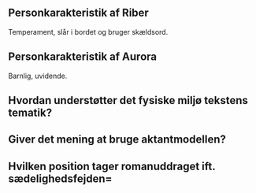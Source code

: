 
## Personkarakteristik af Riber

Temperament, slår i bordet og bruger skældsord.

## Personkarakteristik af Aurora

Barnlig, uvidende.

## Hvordan understøtter det fysiske miljø tekstens tematik?

## Giver det mening at bruge aktantmodellen?

## Hvilken position tager romanuddraget ift. sædelighedsfejden=

